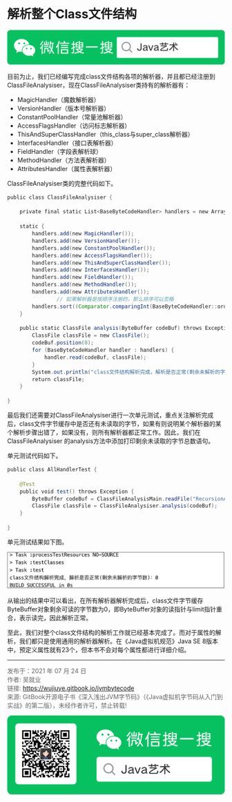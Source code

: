 # 解析整个Class文件结构

![Java艺术](../qrcode/javaskill_qrcode_01.png)

目前为止，我们已经编写完成class文件结构各项的解析器，并且都已经注册到ClassFileAnalysiser，现在ClassFileAnalysiser类持有的解析器有：

* MagicHandler（魔数解析器）
* VersionHandler（版本号解析器）
* ConstantPoolHandler（常量池解析器）
* AccessFlagsHandler（访问标志解析器）
* ThisAndSuperClassHandler（this_class与super_class解析器）
* InterfacesHandler（接口表解析器）
* FieldHandler（字段表解析球）
* MethodHandler（方法表解析器）
* AttributesHandler（属性表解析器）

ClassFileAnalysiser类的完整代码如下。

```java
public class ClassFileAnalysiser {  
  
    private final static List<BaseByteCodeHandler> handlers = new ArrayList<>();  
  
    static {  
        handlers.add(new MagicHandler());  
        handlers.add(new VersionHandler());  
        handlers.add(new ConstantPoolHandler());  
        handlers.add(new AccessFlagsHandler());  
        handlers.add(new ThisAndSuperClassHandler());  
        handlers.add(new InterfacesHandler());  
        handlers.add(new FieldHandler());  
        handlers.add(new MethodHandler());  
        handlers.add(new AttributesHandler());  
				// 如果解析器是按顺序注册的，那么排序可以忽略
      	handlers.sort((Comparator.comparingInt(BaseByteCodeHandler::order)));
    }  
  
    public static ClassFile analysis(ByteBuffer codeBuf) throws Exception {  
        ClassFile classFile = new ClassFile();  
        codeBuf.position(0);  
        for (BaseByteCodeHandler handler : handlers) {  
            handler.read(codeBuf, classFile);  
        }  
        System.out.println("class文件结构解析完成，解析是否正常(剩余未解析的字节数)：" + codeBuf.remaining());  
        return classFile;  
    }  
  
}  
```

最后我们还需要对ClassFileAnalysiser进行一次单元测试，重点关注解析完成后，class文件字节缓存中是否还有未读取的字节，如果有则说明某个解析器的某个解析步骤出错了，如果没有，则所有解析器都正常工作。因此，我们在ClassFileAnalysiser 的analysis方法中添加打印剩余未读取的字节总数语句。

单元测试代码如下。

```java
public class AllHandlerTest {  
  
    @Test  
    public void test() throws Exception {  
        ByteBuffer codeBuf = ClassFileAnalysisMain.readFile("RecursionAlgorithmMain.class");  
        ClassFile classFile = ClassFileAnalysiser.analysis(codeBuf);  
    }  
  
} 
```

单元测试结果如下图。

![image-20210724203350810](images/chapter02_11_01.png)

从输出的结果中可以看出，在所有解析器解析完成后，class文件字节缓存ByteBuffer对象剩余可读的字节数为0，即ByteBuffer对象的读指针与limit指针重合，表示读完，因此解析正常。

至此，我们对整个class文件结构的解析工作就已经基本完成了。而对于属性的解析，我们都只是使用通用的解析器解析。在《Java虚拟机规范》Java SE 8版本中，预定义属性就有23个，但本书不会对每个属性都进行详细介绍。

---

<font color= #666666>发布于：2021 年 07 月 24 日</font><br><font color= #666666>作者: 吴就业</font><br><font color= #666666>链接: https://wujiuye.gitbook.io/jvmbytecode</font><br><font color= #666666>来源: GitBook开源电子书《深入浅出JVM字节码》（《Java虚拟机字节码从入门到实战》的第二版），未经作者许可，禁止转载!</font><br>

![Java艺术](../qrcode/javaskill_qrcode_02.png)